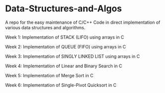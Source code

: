 # Data-Structures-and-Algos
A repo for the easy maintenance of C/C++ Code in direct implementation of various data structures and algorithms.

Week 1: Implementation of STACK (LIFO) using arrays in C

Week 2: Implementation of QUEUE (FIFO) using arrays in C

Week 3: Implementation of SINGLY LINKED LIST using arrays in C

Week 4: Implementation of Linear and Binary Search in C

Week 5: Implementation of Merge Sort in C

Week 6: Implementation of Single-Pivot Quicksort in C

